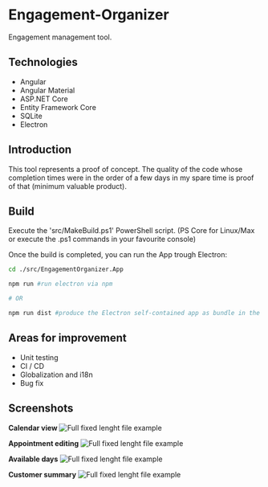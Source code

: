 # Engagement-Organizer
Engagement management tool. 

 ## Technologies

- Angular
- Angular Material
- ASP.NET Core
- Entity Framework Core
- SQLite
- Electron


## Introduction

This tool represents a proof of concept. The quality of the code whose completion times were in the order of a few days in my spare time is proof of that (minimum valuable product).

## Build

Execute the 'src/MakeBuild.ps1' PowerShell script. (PS Core for Linux/Max or execute the .ps1 commands in your favourite console)

Once the build is completed, you can run the App trough Electron:

```bash
cd ./src/EngagementOrganizer.App

npm run #run electron via npm

# OR

npm run dist #produce the Electron self-contained app as bundle in the folder ./src/dist
```

## Areas for improvement

- Unit testing
- CI / CD
- Globalization and i18n
- Bug fix


## Screenshots

**Calendar view**
![Full fixed lenght file example](https://raw.github.com/liguori/Engagement-Organizer/master/docs/CalendarView.png)

**Appointment editing**
![Full fixed lenght file example](https://raw.github.com/liguori/Engagement-Organizer/master/docs/AppointmentEditing.png)

**Available days**
![Full fixed lenght file example](https://raw.github.com/liguori/Engagement-Organizer/master/docs/AvailableDays.png)

**Customer summary**
![Full fixed lenght file example](https://raw.github.com/liguori/Engagement-Organizer/master/docs/CustomerSummary.png)